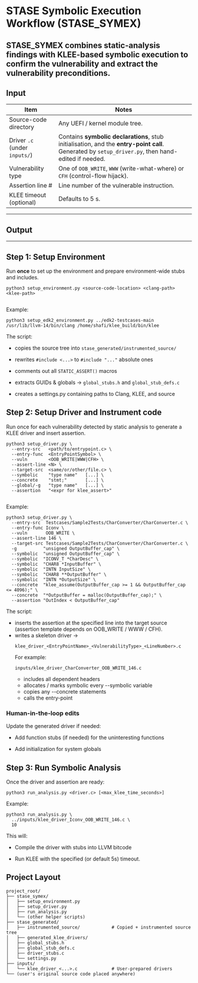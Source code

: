 # STASE Symbolic Execution Workflow (STASE_SYMEX)

**STASE_SYMEX** combines static-analysis findings with KLEE-based symbolic execution to confirm the vulnerability and extract the vulnerability preconditions. 
---

## Input

| Item | Notes |
|------|-------|
| Source-code directory | Any UEFI / kernel module tree. |
| Driver `.c` (under `inputs/`) | Contains **symbolic declarations**, stub initialisation, and the **entry-point call**. Generated by `setup_driver.py`, then hand-edited if needed. |
| Vulnerability type | One of `OOB_WRITE`, `WWW` (write-what-where) or `CFH` (control-flow hijack). |
| Assertion line # | Line number of the vulnerable instruction. |
| KLEE timeout (optional) | Defaults to 5 s. |

---

## Output


---

## Step 1: Setup Environment

Run **once** to set up the environment and prepare environment-wide stubs and includes.

```
python3 setup_environment.py <source-code-location> <clang-path> <klee-path>


```
Example:
```
python3 setup_edk2_environment.py ../edk2-testcases-main /usr/lib/llvm-14/bin/clang /home/shafi/klee_build/bin/klee
```
The script:

- copies the source tree into `stase_generated/instrumented_source/`

- rewrites `#include <...>` to `#include "..."` absolute ones

- comments out all `STATIC_ASSERT()` macros

- extracts GUIDs & globals → `global_stubs.h` and `global_stub_defs.c`

- creates a settings.py containing paths to Clang, KLEE, and source

## Step 2: Setup Driver and Instrument code
Run once for each vulnerability detected by static analysis to generate a KLEE driver and insert assertion.
```
python3 setup_driver.py \
  --entry-src   <path/to/entrypoint.c> \
  --entry-func  <EntryPointSymbol> \
  --vuln        <OOB_WRITE|WWW|CFH> \
  --assert-line <N> \
  --target-src  <same/or/other/file.c> \
  --symbolic    "type name"   [...] \
  --concrete    "stmt;"       [...] \
  --global/-g   "type name"   [...] \
  --assertion   "<expr for klee_assert>"


```
Example:
```
python3 setup_driver.py \
  --entry-src  Testcases/Sample2Tests/CharConverter/CharConverter.c \
  --entry-func Iconv \
  --vuln       OOB_WRITE \
  --assert-line 146 \
  --target-src Testcases/Sample2Tests/CharConverter/CharConverter.c \
  -g          "unsigned OutputBuffer_cap" \
  --symbolic  "unsigned OutputBuffer_cap" \
  --symbolic  "ICONV_T *CharDesc" \
  --symbolic  "CHAR8 *InputBuffer" \
  --symbolic  "INTN InputSize" \
  --symbolic  "CHAR8 **OutputBuffer" \
  --symbolic  "INTN *OutputSize" \
  --concrete  "klee_assume(OutputBuffer_cap >= 1 && OutputBuffer_cap <= 4096);" \
  --concrete  "*OutputBuffer = malloc(OutputBuffer_cap);" \
  --assertion "OutIndex < OutputBuffer_cap"

```
The script:
- inserts the assertion at the specified line into the target source (assertion template depends on OOB_WRITE / WWW / CFH).
- writes a skeleton driver →
    ```
    klee_driver_<EntryPointName>_<VulnerabilityType>_<LineNumber>.c

    ```
    For example:
    ```
    inputs/klee_driver_CharConverter_OOB_WRITE_146.c
    ```
  - includes all dependent headers
  - allocates / marks symbolic every --symbolic variable
  - copies any --concrete statements
  - calls the entry-point

### Human-in-the-loop edits
Update the generated driver if needed:

- Add function stubs (if needed) for the uninteresting functions

- Add initialization for system globals

## Step 3: Run Symbolic Analysis

Once the driver and assertion are ready:

```
python3 run_analysis.py <driver.c> [<max_klee_time_seconds>]

```

Example:
```
python3 run_analysis.py \
  ../inputs/klee_driver_Iconv_OOB_WRITE_146.c \
  10
```
This will:

- Compile the driver with stubs into LLVM bitcode

- Run KLEE with the specified (or default 5s) timeout.

##  Project Layout
```
project_root/
├── stase_symex/
│   ├── setup_environment.py
│   ├── setup_driver.py
│   ├── run_analysis.py
│   └── (other helper scripts)
├── stase_generated/
│   ├── instrumented_source/            # Copied + instrumented source tree
│   ├── generated_klee_drivers/
│   ├── global_stubs.h
│   ├── global_stub_defs.c
│   ├── driver_stubs.c
│   └── settings.py
├── inputs/
│   └── klee_driver_<...>.c             # User-prepared drivers
└── (user's original source code placed anywhere)

```